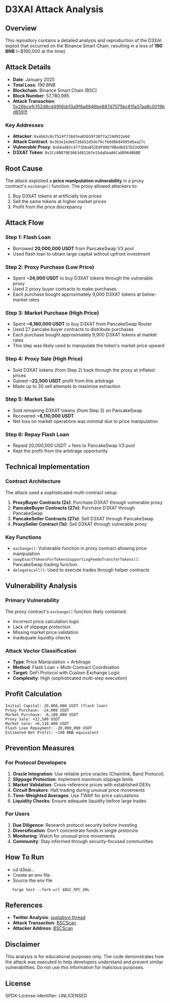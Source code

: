# D3XAI Attack Analysis

## Overview
This repository contains a detailed analysis and reproduction of the D3XAI exploit that occurred on the Binance Smart Chain, resulting in a loss of **190 BNB** (~$190,000 at the time).

## Attack Details

- **Date**: January 2025
- **Total Loss**: 190 BNB
- **Blockchain**: Binance Smart Chain (BSC)
- **Block Number**: 57,780,985
- **Attack Transaction**: [0x26bcefc152d8cd49f4bb13a9f8a6846be887d7075bc81fa07aa8c0019bd6591f](https://bscscan.com/tx/0x26bcefc152d8cd49f4bb13a9f8a6846be887d7075bc81fa07aa8c0019bd6591f)

### Key Addresses
- **Attacker**: `0x4b63c0cf524f71847ea05b59f3077a224d922e8d`
- **Attack Contract**: `0x3b3e1edeb726b52d5de79cf8dd8b84995d9aa27c`
- **Vulnerable Proxy**: `0xb8ad82c4771DAa852DdF00b70Ba4bE57D22eDD99`
- **D3XAT Token**: `0x2Cc8B879E3663d8126fe15daDaaA6Ca8D964BbBE`

## Root Cause
The attack exploited a **price manipulation vulnerability** in a proxy contract's `exchange()` function. The proxy allowed attackers to:
1. Buy D3XAT tokens at artificially low prices
2. Sell the same tokens at higher market prices
3. Profit from the price discrepancy

## Attack Flow

### Step 1: Flash Loan
- Borrowed **20,000,000 USDT** from PancakeSwap V3 pool
- Used flash loan to obtain large capital without upfront investment

### Step 2: Proxy Purchase (Low Price)
- Spent **~24,000 USDT** to buy D3XAT tokens through the vulnerable proxy
- Used 2 proxy buyer contracts to make purchases
- Each purchase bought approximately 9,000 D3XAT tokens at below-market rates

### Step 3: Market Purchase (High Price)  
- Spent **~6,180,000 USDT** to buy D3XAT from PancakeSwap Router
- Used 27 pancake buyer contracts to distribute purchases
- Each purchase bought approximately 9,900 D3XAT tokens at market rates
- This step was likely used to manipulate the token's market price upward

### Step 4: Proxy Sale (High Price)
- Sold D3XAT tokens (from Step 2) back through the proxy at inflated prices
- Gained **~22,500 USDT** profit from this arbitrage
- Made up to 30 sell attempts to maximize extraction

### Step 5: Market Sale
- Sold remaining D3XAT tokens (from Step 3) on PancakeSwap
- Recovered **~6,110,000 USDT**
- Net loss on market operations was minimal due to price manipulation

### Step 6: Repay Flash Loan
- Repaid 20,000,000 USDT + fees to PancakeSwap V3 pool
- Kept the profit from the arbitrage opportunity

## Technical Implementation

### Contract Architecture
The attack used a sophisticated multi-contract setup:

1. **ProxyBuyer Contracts (2x)**: Purchase D3XAT through vulnerable proxy
2. **PancakeBuyer Contracts (27x)**: Purchase D3XAT through PancakeSwap
3. **PancakeSeller Contracts (27x)**: Sell D3XAT through PancakeSwap  
4. **ProxySeller Contract (1x)**: Sell D3XAT through vulnerable proxy

### Key Functions
- `exchange()`: Vulnerable function in proxy contract allowing price manipulation
- `swapExactTokensForTokensSupportingFeeOnTransferTokens()`: PancakeSwap trading function
- `delegatecall()`: Used to execute trades through helper contracts

## Vulnerability Analysis

### Primary Vulnerability
The proxy contract's `exchange()` function likely contained:
- Incorrect price calculation logic
- Lack of slippage protection
- Missing market price validation
- Inadequate liquidity checks

### Attack Vector Classification
- **Type**: Price Manipulation + Arbitrage
- **Method**: Flash Loan + Multi-Contract Coordination  
- **Target**: DeFi Protocol with Custom Exchange Logic
- **Complexity**: High (sophisticated multi-step execution)

## Profit Calculation

```
Initial Capital: 20,000,000 USDT (flash loan)
Proxy Purchase: -24,000 USDT
Market Purchase: -6,180,000 USDT  
Proxy Sale: +22,500 USDT
Market Sale: +6,110,000 USDT
Flash Loan Repayment: -20,000,000 USDT
Estimated Net Profit: ~190 BNB equivalent
```

## Prevention Measures

### For Protocol Developers
1. **Oracle Integration**: Use reliable price oracles (Chainlink, Band Protocol)
2. **Slippage Protection**: Implement maximum slippage limits
3. **Market Validation**: Cross-reference prices with established DEXs
4. **Circuit Breakers**: Halt trading during unusual price movements
5. **Time-Weighted Averages**: Use TWAP for price calculations
6. **Liquidity Checks**: Ensure adequate liquidity before large trades

### For Users
1. **Due Diligence**: Research protocol security before investing
2. **Diversification**: Don't concentrate funds in single protocols
3. **Monitoring**: Watch for unusual price movements
4. **Community**: Stay informed through security-focused communities

## How To Run
- cd d3xai...
- Create an env file.
- Source the env file
```solidity
   forge test --fork-url $BSC_RPC_URL
```
## References
- **Twitter Analysis**: [suplabsyi thread](https://x.com/suplabsyi/status/1956695597546893598)
- **Attack Transaction**: [BSCScan](https://bscscan.com/tx/0x26bcefc152d8cd49f4bb13a9f8a6846be887d7075bc81fa07aa8c0019bd6591f)
- **Attacker Address**: [BSCScan](https://bscscan.com/address/0x4b63c0cf524f71847ea05b59f3077a224d922e8d)

## Disclaimer
This analysis is for educational purposes only. The code demonstrates how the attack was executed to help developers understand and prevent similar vulnerabilities. Do not use this information for malicious purposes.

## License
SPDX-License-Identifier: UNLICENSED